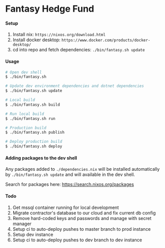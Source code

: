 # Fantasy Hedge Fund

#### Setup
1. Install nix: ```https://nixos.org/download.html```
2. Install docker desktop: ```https://www.docker.com/products/docker-desktop/```
3. cd into repo and fetch dependencies: ```./bin/fantasy.sh update```

#### Usage
```sh
# Open dev shell 
$ ./bin/fantasy.sh

# Update dev environment dependencies and dotnet dependencies
$ ./bin/fantasy.sh update

# Local build
$ ./bin/fantasy.sh build

# Run local build
$ ./bin/fantasy.sh run

# Production build
$ ./bin/fantasy.sh publish

# Deploy production build
$ ./bin/fantasy.sh deploy
```

#### Adding packages to the dev shell
Any packages added to ```./dependencies.nix``` will be installed automatically by ```./bin/fantasy.sh update``` 
and will available in the dev shell.

Search for packages here: https://search.nixos.org/packages

#### Todo
1. Get mssql container running for local development
2. Migrate contractor's database to our cloud and fix current db config
3. Remove hard-coded keys and passwords and manage with secret manager
4. Setup ci to auto-deploy pushes to master branch to prod instance
5. Setup dev instance
6. Setup ci to auto-deploy pushes to dev branch to dev instance
